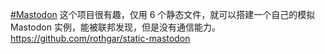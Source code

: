 <p><a href="https://e5n.cc/tags/Mastodon" class="mention hashtag" rel="tag">#<span>Mastodon</span></a> 这个项目很有趣，仅用 6 个静态文件，就可以搭建一个自己的模拟 Mastodon 实例，能被联邦发现，但是没有通信能力。<br /><a href="https://github.com/rothgar/static-mastodon" target="_blank" rel="nofollow noopener" translate="no"><span class="invisible">https://</span><span class="ellipsis">github.com/rothgar/static-mast</span><span class="invisible">odon</span></a></p>